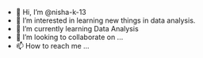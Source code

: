 - 👋 Hi, I’m @nisha-k-13
- 👀 I’m interested in learning new things in data analysis. 
- 🌱 I’m currently learning Data Analysis 
- 💞️ I’m looking to collaborate on ...
- 📫 How to reach me ...

<!---
nisha-k-13/nisha-k-13 is a ✨ special ✨ repository because its `README.md` (this file) appears on your GitHub profile.
You can click the Preview link to take a look at your changes.
--->
